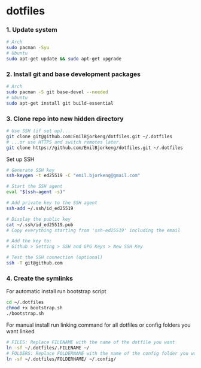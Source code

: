 # dotfiles
### 1. Update system
```bash
# Arch
sudo pacman -Syu
# Ubuntu
sudo apt-get update && sudo apt-get upgrade
```
### 2. Install git and base development packages
```bash
# Arch
sudo pacman -S git base-devel --needed
# Ubuntu
sudo apt-get install git build-essential
```
### 3. Clone repo into new hidden directory
```bash
# Use SSH (if set up)...
git clone git@github.com:EmilBjorkeng/dotfiles.git ~/.dotfiles
# ...or use HTTPS and switch remotes later.
git clone https://github.com/EmilBjorkeng/dotfiles.git ~/.dotfiles
```
Set up SSH
```bash
# Generate SSH key
ssh-keygen -t ed25519 -C "emil.bjorkeng@gmail.com"

# Start the SSH agent
eval "$(ssh-agent -s)"

# Add private key to the SSH agent
ssh-add ~/.ssh/id_ed25519

# Display the public key
cat ~/.ssh/id_ed25519.pub
# Copy everything starting from 'ssh-ed25519' including the email

# Add the key to:
# Github > Setting > SSH and GPG Keys > New SSH Key

# Test the SSH connection (optional)
ssh -T git@github.com
```

### 4. Create the symlinks

For automatic install run bootstrap script
```bash
cd ~/.dotfiles
chmod +x bootstrap.sh
./bootstrap.sh
```

For manual install run linking command for all dotfiles or config folders you want linked
```bash
# FILES: Replace FILENAME with the name of the dotfile you want
ln -sf ~/.dotfiles/.FILENAME ~/
# FOLDERS: Replace FOLDERNAME with the name of the config folder you want
ln -sf ~/.dotfiles/FOLDERNAME/ ~/.config/
```

